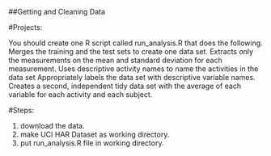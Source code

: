 ##Getting and Cleaning Data

#Projects:

 You should create one R script called run_analysis.R that does the following. 
 Merges the training and the test sets to create one data set.
 Extracts only the measurements on the mean and standard deviation for each measurement. 
 Uses descriptive activity names to name the activities in the data set
 Appropriately labels the data set with descriptive variable names. 
 Creates a second, independent tidy data set with the average of each variable for each activity and each subject.

 #Steps:
 1. download the data.
 2. make UCI HAR Dataset as working directory.
 3. put run_analysis.R file in working directory. 
